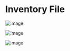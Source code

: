 # Inventory File

![image](https://github.com/user-attachments/assets/13bd72e6-9498-4b11-b9c5-1e1033bd9c8a)

![image](https://github.com/user-attachments/assets/6be14b1a-f93e-4820-b220-4d166752a5c7)

![image](https://github.com/user-attachments/assets/bba2883a-dcd8-4397-a3e7-1ee09875d095)




